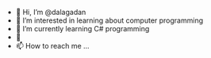 - 👋 Hi, I’m @dalagadan
- 👀 I’m interested in learning about computer programming
- 🌱 I’m currently learning C# programming
- 💞️ 
- 📫 How to reach me ...

<!---
dalagadan/dalagadan is a ✨ special ✨ repository because its `README.md` (this file) appears on your GitHub profile.
You can click the Preview link to take a look at your changes.
--->
